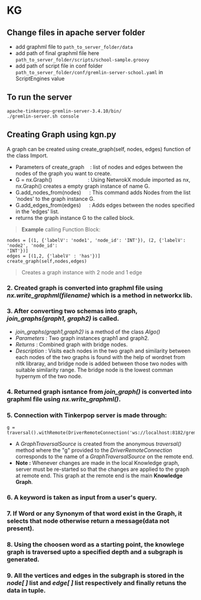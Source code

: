 # KG

## Change files in apache server folder 
- add graphml file to ``` path_to_server_folder/data ```
- add path of final graphml file here   ``` path_to_server_folder/scripts/school-sample.groovy ```
- add path of script file in conf folder ``` path_to_server_folder/conf/gremlin-server-school.yaml ```  in ScriptEngines value

## To run the server 
``` 
apache-tinkerpop-gremlin-server-3.4.10/bin/
./gremlin-server.sh console
```

## Creating Graph using kgn.py 
A graph can be created using create_graph(self, nodes, edges) function of the
class Import.

* Parameters of create_graph  &nbsp;&nbsp;  : list of nodes and edges between the nodes of the
graph you want to create.
* G = nx.Graph()    &emsp;&emsp;&emsp;&emsp;&emsp;&emsp;&nbsp; : Using NetwrokX module imported as nx, nx.Graph() creates a
empty graph instance of name G.
* G.add_nodes_from(nodes)   &emsp; : This command adds Nodes from the list 'nodes' to
the graph instance G.
* G.add_edges_from(edges)   &emsp; : Adds edges between the nodes specified in the
'edges' list.
* returns the graph instance G to the called block.
>**Example**
>calling Function Block:<br>
```
nodes = [(1, {'labelV': 'node1', 'node_id': 'INT'}), (2, {'labelV': 'node2', 'node_id':
'INT'})]
edges = [(1,2, {'labelV' : 'has'})]
create_graph(self,nodes,edges)  
```
> Creates a graph instance with 2 node and 1 edge

### 2. Created graph is converted into graphml file using *nx.write_graphml(filename)* which is a method in networkx lib.
 
### 3. After converting two schemas into graph, *join_graphs(graph1, graph2)* is called.
* *join_graphs(graph1,graph2)* is a method of the class *Algo()*
* *Parameters* : Two graph instances graph1 and graph2.
* *Returns* : Combined graph with bridge nodes.
* *Description* : Visits each nodes in the two graph and similarity between each nodes of the two graphs is found with the help of wordnet from nltk libraray, and bridge node is added between those two nodes with suitable similarity range. The bridge node is the lowest comman hypernym of the two node.

### 4. Returned graph isntance from *join_graph()* is converted into graphml file using *nx.write_graphml()*. 
### 5. Connection with Tinkerpop server is made through:
~~~
g = traversal().withRemote(DriverRemoteConnection('ws://localhost:8182/gremlin','g'))
~~~
* A *GraphTraversalSource* is created from the anonymous *traversal()* method where the "g" provided to the *DriverRemoteConnection* corresponds to the name of a *GraphTraversalSource* on the remote end.
* **Note :** Whenever changes are made in the local Knowledge graph, server must be re-started so that the changes are applied to the graph at remote end. This graph at the remote end is the main **Knowledge Graph**.
### 6. A keyword is taken as input from a user's query.
### 7. If Word or any Synonym of that word exist in the Graph, it selects that node otherwise return a message(data not present).
### 8. Using the choosen word as a starting point, the knowlege graph is traversed upto a specified depth and a subgraph is generated.
### 9. All the vertices and edges in the subgraph is stored in the *node[ ]* list and *edge[ ]* list respectively and finally retuns the data in tuple.   

